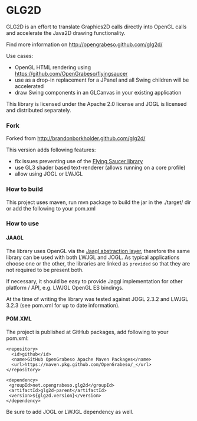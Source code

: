 # GLG2D

GLG2D is an effort to translate Graphics2D calls directly into OpenGL calls
and accelerate the Java2D drawing functionality. 

Find more information on http://opengrabeso.github.com/glg2d/

Use cases:
 * OpenGL HTML rendering using https://github.com/OpenGrabeso/flyingsaucer 
 * use as a drop-in replacement for a JPanel and all Swing children will be
    accelerated
 * draw Swing components in an GLCanvas in your existing application

This library is licensed under the Apache 2.0 license and JOGL is licensed and
distributed separately.

### Fork

Forked from http://brandonborkholder.github.com/glg2d/

This version adds following features:

- fix issues preventing use of the [Flying Saucer library](https://github.com/OpenGrabeso/flyingsaucer)
- use GL3 shader based text-renderer (allows running on a core profile)
- allow using JOGL or LWJGL 

### How to build

This project uses maven, run mvn package to build the jar in the ./target/ dir
or add the following to your pom.xml

### How to use

#### JAAGL

The library uses OpenGL via the [Jaagl abstraction layer](https://github.com/OpenGrabeso/jaagl), therefore the same
library can be used with both LWJGL and JOGL. As typical applications choose one or the other, the libraries
are linked as `provided` so that they are not required to be present both.

If necessary, it should be easy to provide Jaggl implementation for other platform / API, e.g. LWJGL OpenGL ES bindings.

At the time of writing the library was tested against JOGL 2.3.2 and LWJGL 3.2.3 (see pom.xml for up to date information).  

#### POM.XML 

The project is published at GitHub packages, add following to your pom.xml:

```
<repository>
  <id>github</id>
  <name>GitHub OpenGrabeso Apache Maven Packages</name>
  <url>https://maven.pkg.github.com/OpenGrabeso/_</url>
</repository>

<dependency>
 <groupId>net.opengrabeso.glg2d</groupId>
 <artifactId>glg2d-parent</artifactId>
 <version>${glg2d.version}</version>
</dependency>
```

Be sure to add JOGL or LWJGL dependency as well.
